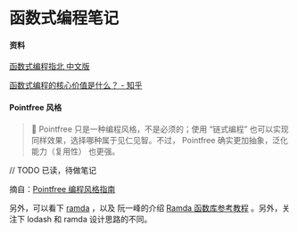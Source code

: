 # 函数式编程笔记



#### 资料

[函数式编程指北 中文版](https://llh911001.gitbook.io/mostly-adequate-guide-chinese)

[函数式编程的核心价值是什么？ - 知乎](https://www.zhihu.com/question/471098472)



#### Pointfree 风格

> 👀 Pointfree 只是一种编程风格，不是必须的；使用 “链式编程” 也可以实现同样效果，选择哪种属于见仁见智。不过， Pointfree 确实更加抽象，泛化能力（复用性） 也更强。

// TODO 已读，待做笔记

摘自：[Pointfree 编程风格指南](https://www.ruanyifeng.com/blog/2017/03/pointfree.html)

另外，可以看下 [ramda](https://github.com/ramda/ramda) ，以及 阮一峰的介绍 [Ramda 函数库参考教程](https://www.ruanyifeng.com/blog/2017/03/ramda.html) 。另外，关注下 lodash 和 ramda 设计思路的不同。